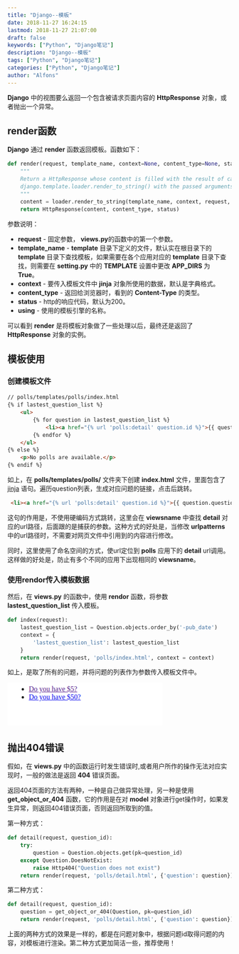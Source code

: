 ```yaml
---
title: "Django--模板"
date: 2018-11-27 16:24:15
lastmod: 2018-11-27 21:07:00
draft: false
keywords: ["Python", "Django笔记"]
description: "Django--模板"
tags: ["Python", "Django笔记"]
categories: ["Python", "Django笔记"]
author: "Alfons"
---
```


**Django** 中的视图要么返回一个包含被请求页面内容的 **HttpResponse** 对象，或者抛出一个异常。

<!--more-->

## render函数

**Django** 通过 **render** 函数返回模板。函数如下：

```python
def render(request, template_name, context=None, content_type=None, status=None, using=None):
    """
    Return a HttpResponse whose content is filled with the result of calling
    django.template.loader.render_to_string() with the passed arguments.
    """
    content = loader.render_to_string(template_name, context, request, using=using)
    return HttpResponse(content, content_type, status)
```

参数说明：

- **request** - 固定参数， **views.py**的函数中的第一个参数。
- **template_name** - **template** 目录下定义的文件，默认实在根目录下的 **template** 目录下查找模板，如果需要在各个应用对应的 **template** 目录下查找，则需要在 **setting.py** 中的 **TEMPLATE** 设置中更改 **APP_DIRS** 为 **True**。
- **context** - 要传入模板文件中 **jinja** 对象所使用的数据，默认是字典格式。
- **content_type** - 返回给浏览器时，看到的 **Content-Type** 的类型。
- **status** - http的响应代码，默认为200。
- **using** - 使用的模板引擎的名称。

可以看到 **render** 是将模板对象做了一些处理以后，最终还是返回了 **HttpResponse** 对象的实例。

## 模板使用

### 创建模板文件

```html
// polls/templates/polls/index.html
{% if lastest_question_list %}
    <ul>
        {% for question in lastest_question_list %}
            <li><a href="{% url 'polls:detail' question.id %}">{{ question.question_text }}</a></li>
        {% endfor %}
    </ul>
{% else %}
    <p>No polls are available.</p>
{% endif %}
```

如上，在 **polls/templates/polls/** 文件夹下创建 **index.html** 文件，里面包含了 [jinja](http://jinja.pocoo.org/) 语句。遍历question列表，生成对应问题的链接，点击后跳转。

```html
 <li><a href="{% url 'polls:detail' question.id %}">{{ question.question_text }}</a></li>
```

这句的作用是，不使用硬编码方式跳转，这里会在 **viewsname** 中查找 **detail** 对应的url路径，后面跟的是捕获的参数。这种方式的好处是，当修改 **urlpatterns** 中的url路径时，不需要对网页文件中引用到的内容进行修改。

同时，这里使用了命名空间的方式，使url定位到 **polls** 应用下的 **detail** url调用。这样做的好处是，防止有多个不同的应用下出现相同的 **viewsname**。

### 使用rendor传入模板数据

然后，在 **views.py** 的函数中，使用 **rendor** 函数，将参数 **lastest_question_list** 传入模板。

```python
def index(request):
    lastest_question_list = Question.objects.order_by('-pub_date')
    context = {
        'lastest_question_list': lastest_question_list
    }
    return render(request, 'polls/index.html', context = context)
```

如上，是取了所有的问题，并将问题的列表作为参数传入模板文件中。

![template_index_chrome](/images/Python/Django笔记/3_templates_index_html.png)

## 抛出404错误

假如，在 **views.py** 中的函数运行时发生错误时,或者用户所作的操作无法对应实现时，一般的做法是返回 **404** 错误页面。

返回404页面的方法有两种，一种是自己做异常处理，另一种是使用 **get_object_or_404** 函数，它的作用是在对 **model** 对象进行get操作时，如果发生异常，则返回404错误页面，否则返回所取到的值。

第一种方式：

```python
def detail(request, question_id):
    try:
        question = Question.objects.get(pk=question_id)
    except Question.DoesNotExist:
        raise Http404("Question does not exist")
    return render(request, 'polls/detail.html', {'question': question})
```

第二种方式：

```python
def detail(request, question_id):
    question = get_object_or_404(Question, pk=question_id)
    return render(request, 'polls/detail.html', {'question': question})
```

上面的两种方式的效果是一样的，都是在问题对象中，根据问题id取得问题的内容，对模板进行渲染。第二种方式更加简洁一些，推荐使用！